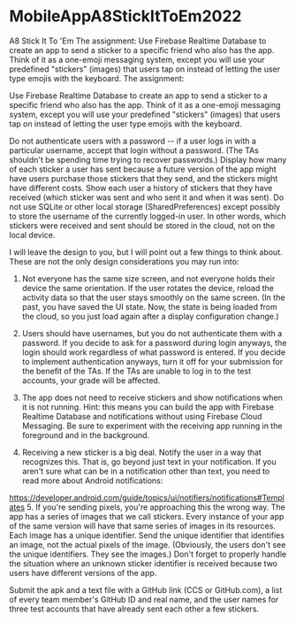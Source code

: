 # MobileAppA8StickItToEm2022
A8 Stick It To 'Em  The assignment:  Use Firebase Realtime Database to create an app to send a sticker to a specific friend who also has the app.  Think of it as a one-emoji messaging system, except you will use your predefined "stickers" (images) that users tap on instead of letting the user type emojis with the keyboard.
The assignment:

Use Firebase Realtime Database to create an app to send a sticker to a specific friend who also has the app.  Think of it as a one-emoji messaging system, except you will use your predefined "stickers" (images) that users tap on instead of letting the user type emojis with the keyboard.

Do not authenticate users with a password -- if a user logs in with a particular username, accept that login without a password.  (The TAs shouldn't be spending time trying to recover passwords.)  Display how many of each sticker a user has sent because a future version of the app might have users purchase those stickers that they send, and the stickers might have different costs.  Show each user a history of stickers that they have received (which sticker was sent and who sent it and when it was sent).  Do not use SQLite or other local storage (SharedPreferences) except possibly to store the username of the currently logged-in user.  In other words, which stickers were received and sent should be stored in the cloud, not on the local device.

I will leave the design to you, but I will point out a few things to think about.  These are not the only design considerations you may run into:

1.  Not everyone has the same size screen, and not everyone holds their device the same orientation.  If the user rotates the device, reload the activity data so that the user stays smoothly on the same screen.  (In the past, you have saved the UI state.  Now, the state is being loaded from the cloud, so you just load again after a display configuration change.)

2.  Users should have usernames, but you do not authenticate them with a password.  If you decide to ask for a password during login anyways, the login should work regardless of what password is entered.  If you decide to implement authentication anyways, turn it off for your submission for the benefit of the TAs.  If the TAs are unable to log in to the test accounts, your grade will be affected.

3.  The app does not need to receive stickers and show notifications when it is not running.  Hint: this means you can build the app with Firebase Realtime Database and notifications without using Firebase Cloud Messaging.  Be sure to experiment with the receiving app running in the foreground and in the background.

4.  Receiving a new sticker is a big deal.  Notify the user in a way that recognizes this.  That is, go beyond just text in your notification.  If you aren't sure what can be in a notification other than text, you need to read more about Android notifications:

https://developer.android.com/guide/topics/ui/notifiers/notifications#Templates
5.  If you're sending pixels, you're approaching this the wrong way.  The app has a series of images that we call stickers.  Every instance of your app of the same version will have that same series of images in its resources.  Each image has a unique identifier.  Send the unique identifier that identifies an image, not the actual pixels of the image.  (Obviously, the users don't see the unique identifiers.  They see the images.)  Don't forget to properly handle the situation where an unknown sticker identifier is received because two users have different versions of the app.

Submit the apk and a text file with a GitHub link (CCS or GitHub.com), a list of every team member's GitHub ID and real name, and the user names for three test accounts that have already sent each other a few stickers.
